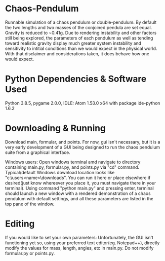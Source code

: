 # Chaos-Pendulum
Runnable simulation of a chaos pendulum or double-pendulum. By default the two lengths and two masses of 
the conjoined pendula are set equal. Gravity is reduced to ~0.41g. Due to rendering instability and other 
factors still being explored, the parameters of each pendulum as well as tending toward realistic gravity
display much greater system instability and sensitivity to intitial conditions than we would expect in 
the physical world. With that disclaimer and considerations taken, it does behave how one would expect.

# Python Dependencies & Software Used
Python 3.8.5, 
pygame 2.0.0, 
IDLE: Atom 1.53.0 x64 with package ide-python 1.6.2

# Downloading & Running
Download main, formular, and points. For now, gui isn't necessary, but it is a very early development of a 
GUI being designed to run the chaos pendulum suite from a graphical interface.

Windows users: 
Open windows terminal amd navigate to directory containing main.py, formular.py, and points.py via "cd" command. 
Typical/default Windows download location looks like "c:\users\<name>\downloads\". You can run it here or place 
elsewhere if desired(just know whereever you place it, you must navigate there in your terminal). Using command
"python main.py" and pressing enter, terminal should launch a new window with a rendered demonstration of a chaos
pendulum with default settings, and all these parameters are listed in the top pane of the window.

# Editing
If you would like to set your own parameters:
Unfortunately, the GUI isn't functioning yet so, using your preferred text editor(eg. Notepad++), directly modify
the values for mass, length, angles, etc in main.py. Do not modify formular.py or points.py.
